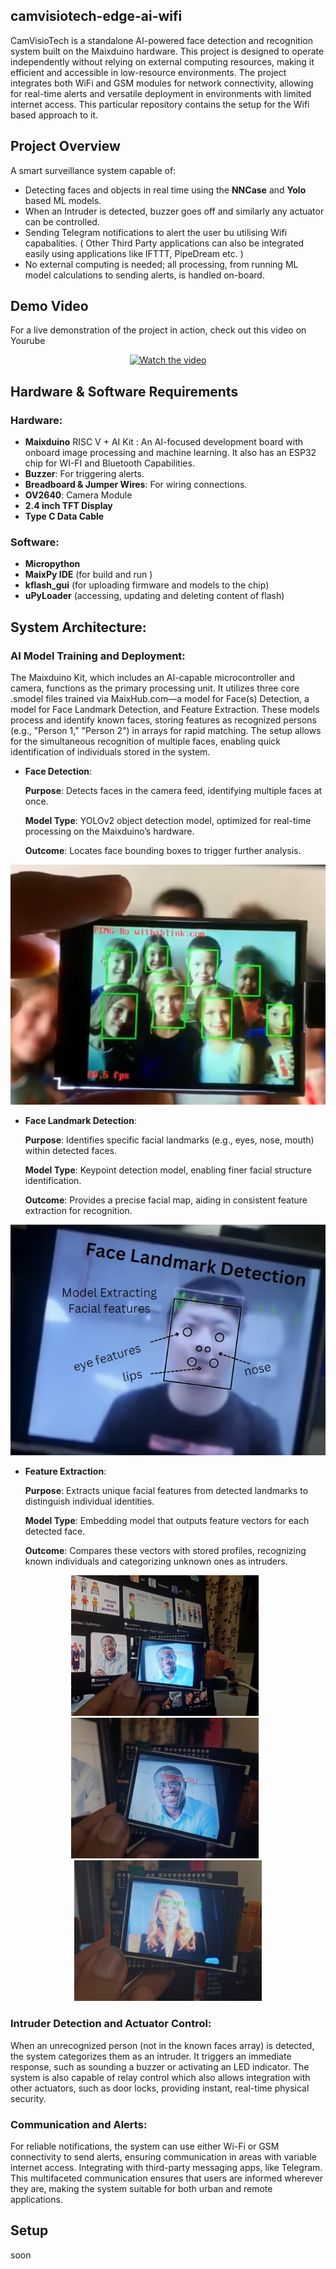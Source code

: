 ## camvisiotech-edge-ai-wifi
CamVisioTech is a standalone AI-powered face detection and recognition system built on the Maixduino hardware. This project is designed to operate independently without relying on external computing resources, making it efficient and accessible in low-resource environments. The project integrates both WiFi and GSM modules for network connectivity, allowing for real-time alerts and versatile deployment in environments with limited internet access. This particular repository contains the setup for the Wifi based approach to it.

## **Project Overview**

A smart surveillance system capable of:
- Detecting faces and objects in real time using the **NNCase** and **Yolo** based ML models.
- When an Intruder is detected, buzzer goes off and similarly any actuator can be controlled.
- Sending Telegram notifications to alert the user bu utilising Wifi capabalities. ( Other Third Party applications can also be integrated easily using applications like IFTTT, PipeDream etc. )
- No external computing is needed; all processing, from running ML model calculations to sending alerts, is handled on-board.
  
## **Demo Video**

For a live demonstration of the project in action, check out this video on Yourube
<div align="center">
  <a href="https://www.youtube.com/watch?v=dhHVKKKZovE">
    <img src="http://img.youtube.com/vi/dhHVKKKZovE/0.jpg" alt="Watch the video" width="560">
  </a>
</div>



## **Hardware & Software Requirements**

### Hardware:
- **Maixduino** RISC V + AI Kit : An AI-focused development board with onboard image processing and machine learning. It also has an ESP32 chip for WI-FI and Bluetooth Capabilities.
- **Buzzer**: For triggering alerts.
- **Breadboard & Jumper Wires**: For wiring connections.
- **OV2640**: Camera Module
- **2.4 inch TFT Display**
- **Type C Data  Cable**

### Software:
- **Micropython**
- **MaixPy IDE**  (for build and run )
- **kflash_gui**  (for uploading firmware and models to the chip)
- **uPyLoader** (accessing, updating and deleting content of flash)

## System Architecture:

### **AI Model Training and Deployment**: 
  The Maixduino Kit, which includes an AI-capable microcontroller and camera, functions as the primary processing unit. It utilizes three core .smodel files trained via MaixHub.com—a model for Face(s) Detection, a model for Face Landmark Detection, and Feature Extraction. These models process and identify known faces, storing features as recognized persons (e.g., "Person 1," "Person 2") in arrays for rapid matching. The setup allows for the simultaneous recognition of multiple faces, enabling quick identification of individuals stored in the system.
  - **Face Detection**:
    
      **Purpose**: Detects faces in the camera feed, identifying multiple faces at once.
      
      **Model Type**: YOLOv2 object detection model, optimized for real-time processing on the Maixduino’s hardware.
      
      **Outcome**: Locates face bounding boxes to trigger further analysis.
    
<div align="center">
     <img src="images/faces.jpg" alt="Multiple Face Detection" />
</div>

  - **Face Landmark Detection**: 
  
      **Purpose**: Identifies specific facial landmarks (e.g., eyes, nose, mouth) within detected faces.
      
      **Model Type**: Keypoint detection model, enabling finer facial structure identification.
      
      **Outcome**: Provides a precise facial map, aiding in consistent feature extraction for recognition.

<div align="center">
     <img src="images/landmark.jpg" alt="Multiple Face Detection" />
</div>
    
  - **Feature Extraction**: 
  
      **Purpose**: Extracts unique facial features from detected landmarks to distinguish individual identities.
      
      **Model Type**: Embedding model that outputs feature vectors for each detected face.
      
      **Outcome**: Compares these vectors with stored profiles, recognizing known individuals and categorizing unknown ones as intruders.

<p align="center">
  <img src="images/not registered.jpg" alt="Left Image" width="300" style="margin-right: 10px;" />
  <img src="images/unknown.jpg" alt="Middle Image" width="300" style="margin-right: 10px;" />
  <img src="images/person.jpg" alt="Right Image" width="300" />
</p>
    
### **Intruder Detection and Actuator Control**: 
  When an unrecognized person (not in the known faces array) is detected, the system categorizes them as an intruder. It triggers an immediate response, such as sounding a buzzer or activating an LED indicator. The system is also capable of relay control which also allows integration with other actuators, such as door locks, providing instant, real-time physical security.

### **Communication and Alerts**: 
  For reliable notifications, the system can use either Wi-Fi or GSM connectivity to send alerts, ensuring communication in areas with variable internet access. Integrating with third-party messaging apps, like Telegram. This multifaceted communication ensures that users are informed wherever they are, making the system suitable for both urban and remote applications.


  
## Setup
soon
